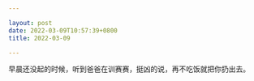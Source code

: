```yaml
---

layout: post
date: 2022-03-09T10:57:39+0800
title: 2022-03-09

---
```


早晨还没起的时候，听到爸爸在训赛赛，挺凶的说，再不吃饭就把你扔出去。
